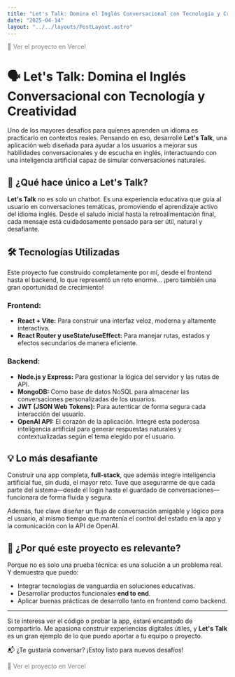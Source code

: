 ```yaml
---
title: "Let's Talk: Domina el Inglés Conversacional con Tecnología y Creatividad"
date: "2025-04-14"
layout: "../../layouts/PostLayout.astro"
---
```

<a href="https://chat-app-gamma-mauve.vercel.app/" target="_blank" style="color: gray; text-decoration: none;">🚀 Ver el proyecto en Vercel</a> 

# 🗣️ Let's Talk: Domina el Inglés Conversacional con Tecnología y Creatividad

Uno de los mayores desafíos para quienes aprenden un idioma es practicarlo en contextos reales. Pensando en eso, desarrollé **Let's Talk**, una aplicación web diseñada para ayudar a los usuarios a mejorar sus habilidades conversacionales y de escucha en inglés, interactuando con una inteligencia artificial capaz de simular conversaciones naturales.

## 🚀 ¿Qué hace único a Let's Talk?

**Let's Talk** no es solo un chatbot. Es una experiencia educativa que guía al usuario en conversaciones temáticas, promoviendo el aprendizaje activo del idioma inglés. Desde el saludo inicial hasta la retroalimentación final, cada mensaje está cuidadosamente pensado para ser útil, natural y desafiante.

## 🛠️ Tecnologías Utilizadas

Este proyecto fue construido completamente por mí, desde el frontend hasta el backend, lo que representó un reto enorme… ¡pero también una gran oportunidad de crecimiento!

### Frontend:
- **React + Vite:** Para construir una interfaz veloz, moderna y altamente interactiva.
- **React Router y useState/useEffect:** Para manejar rutas, estados y efectos secundarios de manera eficiente.

### Backend:
- **Node.js y Express:** Para gestionar la lógica del servidor y las rutas de API.
- **MongoDB:** Como base de datos NoSQL para almacenar las conversaciones personalizadas de los usuarios.
- **JWT (JSON Web Tokens):** Para autenticar de forma segura cada interacción del usuario.
- **OpenAI API:** El corazón de la aplicación. Integré esta poderosa inteligencia artificial para generar respuestas naturales y contextualizadas según el tema elegido por el usuario.

## 💡 Lo más desafiante

Construir una app completa, **full-stack**, que además integre inteligencia artificial fue, sin duda, el mayor reto. Tuve que asegurarme de que cada parte del sistema—desde el login hasta el guardado de conversaciones—funcionara de forma fluida y segura.

Además, fue clave diseñar un flujo de conversación amigable y lógico para el usuario, al mismo tiempo que mantenía el control del estado en la app y la comunicación con la API de OpenAI.

## 🎯 ¿Por qué este proyecto es relevante?

Porque no es solo una prueba técnica: es una solución a un problema real. Y demuestra que puedo:

- Integrar tecnologías de vanguardia en soluciones educativas.
- Desarrollar productos funcionales **end to end**.
- Aplicar buenas prácticas de desarrollo tanto en frontend como backend.

---

Si te interesa ver el código o probar la app, estaré encantado de compartirlo. Me apasiona construir experiencias digitales útiles, y **Let's Talk** es un gran ejemplo de lo que puedo aportar a tu equipo o proyecto.

📬 ¿Te gustaría conversar? ¡Estoy listo para nuevos desafíos!

<a href="https://react-shopi-store.vercel.app" target="_blank" style="color: gray; text-decoration: none;">🚀 Ver el proyecto en Vercel</a> 